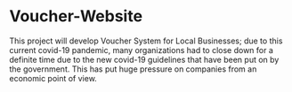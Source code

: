 # Voucher-Website
  This project will develop Voucher System for Local Businesses; due to this current covid-19 pandemic, many organizations  had to close down for a definite time due to the new covid-19 guidelines that have been put on by the government. This has put huge pressure on companies from an economic point of view.
